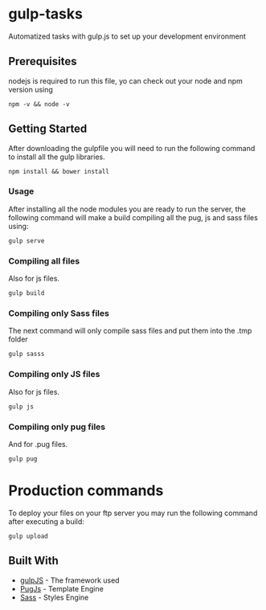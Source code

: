 # gulp-tasks
Automatized tasks with gulp.js to set up your development environment

## Prerequisites

nodejs is required to run this file, yo can check out your node and npm version using

```
npm -v && node -v
```

## Getting Started

After downloading the gulpfile you will need to run the following command to install all the gulp libraries.

```
npm install && bower install
```

### Usage

After installing all the node modules you are ready to run the server, the following command will make a build compiling all the pug, js and sass files using:

```
gulp serve
```

### Compiling all files

Also for js files.
```
gulp build
```

### Compiling only Sass files

The next command will only compile sass files and put them into the .tmp folder
```
gulp sasss
```
### Compiling only JS files

Also for js files.
```
gulp js
```

### Compiling only pug files

And for .pug files.
```
gulp pug
```
# Production commands
To deploy your files on your ftp server you may run the following command after executing a build:
```
gulp upload
```

## Built With

* [gulpJS](http://gulpjs.com/) - The framework used
* [PugJs](https://pugjs.org/api/getting-started.html) - Template Engine
* [Sass](http://sass-lang.com/) - Styles Engine




